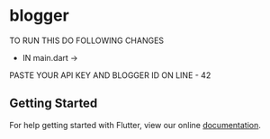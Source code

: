 # blogger

TO RUN THIS DO FOLLOWING CHANGES

- IN main.dart ->

 PASTE YOUR API KEY AND BLOGGER ID ON LINE - 42

## Getting Started

For help getting started with Flutter, view our online
[documentation](https://flutter.io/).
